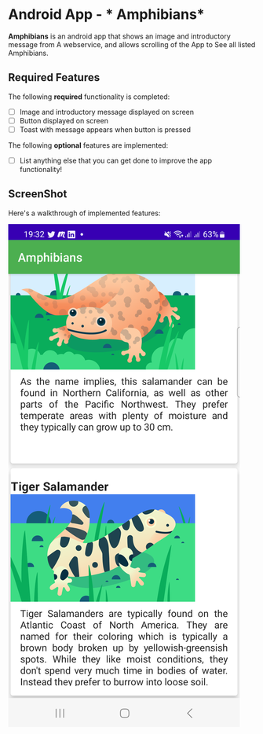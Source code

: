 
# Android App - * Amphibians*



**Amphibians** is an android app that shows an image and introductory message from A webservice, and allows scrolling of the App to See all listed Amphibians.



## Required Features

The following **required** functionality is completed:

* [ ] Image and introductory message displayed on screen
* [ ] Button displayed on screen
* [ ] Toast with message appears when button is pressed

The following **optional** features are implemented:

* [ ] List anything else that you can get done to improve the app functionality!

## ScreenShot 

Here's a walkthrough of implemented features:

<img src='https://github.com/esosaphilip/Amphibians/blob/main/SceenshotAmphi.png' title='ScreenShot' width='' alt='Video Walkthrough' />
